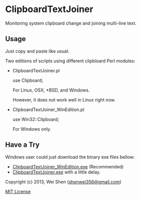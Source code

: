 ClipboardTextJoiner
===================

Monitoring system clipboard change and joining multi-line text.

Usage
-----

Just copy and paste like usual.

Two editions of scripts using different clipbloard Perl modules:

- ClipboardTextJoiner.pl

  use Clipboard;

  For Linux, OSX, *BSD, and Windows.
  
  However, it does not work well in Linux right now.

- ClipboardTextJoiner_WinEdition.pl

  use Win32::Clipboard;

  For Windows only.

Have a Try
----------

Windows user could just download the binary exe files bellow:

- [ClipboardTextJoiner_WinEdition.exe](https://github.com/shenwei356/ClipboardTextJoiner/blob/master/ClipboardTextJoiner_WinEdition.exe) (Recommended)
- [ClipboardTextJoiner.exe](https://github.com/shenwei356/ClipboardTextJoiner/blob/master/ClipboardTextJoiner.exe) with a little delay.


Copyright (c) 2013, Wei Shen (shenwei356@gmail.com)

[MIT License](https://github.com/shenwei356/ClipboardTextJoiner/blob/master/LICENSE)